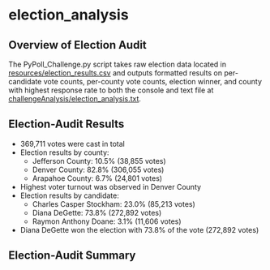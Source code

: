 # election_analysis
## Overview of Election Audit
The PyPoll_Challenge.py script takes raw election data located in [resources/election_results.csv](resources) and outputs formatted results on per-candidate vote counts, per-county vote counts, election winner, and county with highest response rate to both the console and text file at [challengeAnalysis/election_analysis.txt](challengeAnalysis).
## Election-Audit Results
- 369,711 votes were cast in total
- Election results by county:
  - Jefferson County: 10.5% (38,855 votes)
  - Denver County: 82.8% (306,055 votes)
  - Arapahoe County: 6.7% (24,801 votes)
- Highest voter turnout was observed in Denver County
- Election results by candidate:
  - Charles Casper Stockham: 23.0% (85,213 votes)
  - Diana DeGette: 73.8% (272,892 votes)
  - Raymon Anthony Doane: 3.1% (11,606 votes)
- Diana DeGette won the election with 73.8% of the vote (272,892 votes)
## Election-Audit Summary
